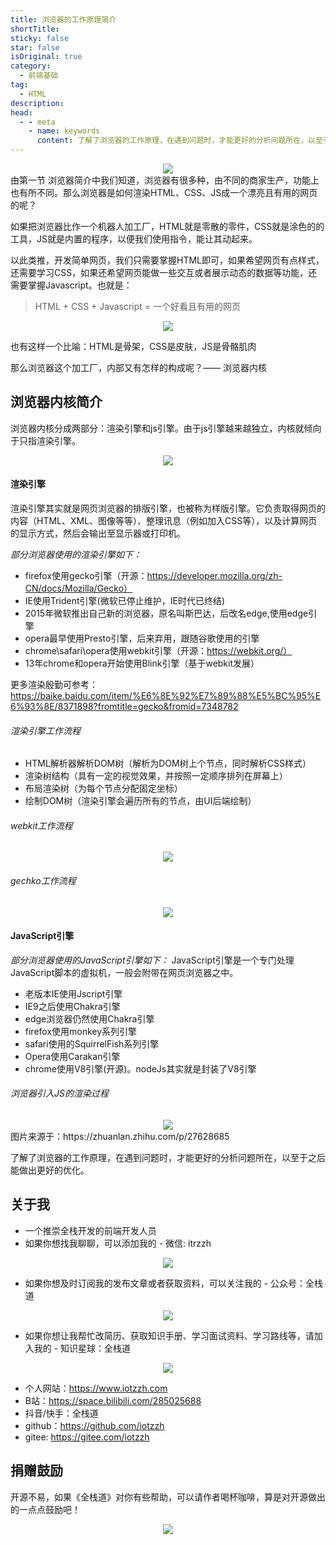 ```yaml
---
title: 浏览器的工作原理简介
shortTitle: 
sticky: false
star: false
isOriginal: true
category:
  - 前端基础
tag:
  - HTML
description: 
head:
  - - meta
    - name: keywords
      content: 了解了浏览器的工作原理，在遇到问题时，才能更好的分析问题所在，以至于之后能做出更好的优化。
---
```

<div style="text-align: center"><img src="./img/2浏览器内核.jpg" ></div>
由第一节 浏览器简介中我们知道，浏览器有很多种，由不同的商家生产，功能上也有所不同。那么浏览器是如何渲染HTML、CSS、JS成一个漂亮且有用的网页的呢？

如果把浏览器比作一个机器人加工厂，HTML就是零散的零件，CSS就是涂色的的工具，JS就是内置的程序，以便我们使用指令，能让其动起来。

以此类推，开发简单网页，我们只需要掌握HTML即可，如果希望网页有点样式，还需要学习CSS，如果还希望网页能做一些交互或者展示动态的数据等功能，还需要掌握Javascript。也就是：

> HTML + CSS + Javascript = 一个好看且有用的网页

<div style="text-align: center"><img src="./img/html_css_js.png" ></div>

也有这样一个比喻：HTML是骨架，CSS是皮肤，JS是骨骼肌肉

那么浏览器这个加工厂，内部又有怎样的构成呢？—— 浏览器内核
## 浏览器内核简介
浏览器内核分成两部分：渲染引擎和js引擎。由于js引擎越来越独立，内核就倾向于只指渲染引擎。
<div style="text-align: center"><img src="./img/2浏览器内核.jpg" ></div>

#### 渲染引擎
渲染引擎其实就是网页浏览器的排版引擎，也被称为样版引擎。它负责取得网页的内容（HTML、XML、图像等等）、整理讯息（例如加入CSS等），以及计算网页的显示方式，然后会输出至显示器或打印机。

*部分浏览器使用的渲染引擎如下：*
* firefox使用gecko引擎（开源：https://developer.mozilla.org/zh-CN/docs/Mozilla/Gecko）
* IE使用Trident引擎(微软已停止维护，IE时代已终结)
* 2015年微软推出自己新的浏览器，原名叫斯巴达，后改名edge,使用edge引擎
* opera最早使用Presto引擎，后来弃用，跟随谷歌使用的引擎
* chrome\safari\opera使用webkit引擎（开源：https://webkit.org/）
* 13年chrome和opera开始使用Blink引擎（基于webkit发展）

更多渲染殷勤可参考：https://baike.baidu.com/item/%E6%8E%92%E7%89%88%E5%BC%95%E6%93%8E/8371898?fromtitle=gecko&fromid=7348782

###### 渲染引擎工作流程
* HTML解析器解析DOM树（解析为DOM树上个节点，同时解析CSS样式）
* 渲染树结构（具有一定的视觉效果，并按照一定顺序排列在屏幕上）
* 布局渲染树（为每个节点分配固定坐标）
* 绘制DOM树（渲染引擎会遍历所有的节点，由UI后端绘制）
###### webkit工作流程
<div style="text-align: center"><img src="./img/2webkit.png" ></div>

###### gechko工作流程
<div style="text-align: center"><img src="./img/2gechko.jpg" ></div>


#### JavaScript引擎
*部分浏览器使用的JavaScript引擎如下：*
JavaScript引擎是一个专门处理JavaScript脚本的虚拟机，一般会附带在网页浏览器之中。
* 老版本IE使用Jscript引擎
* IE9之后使用Chakra引擎
* edge浏览器仍然使用Chakra引擎
* firefox使用monkey系列引擎
* safari使用的SquirrelFish系列引擎
* Opera使用Carakan引擎
* chrome使用V8引擎(开源)。nodeJs其实就是封装了V8引擎

###### 浏览器引入JS的渲染过程
<div style="text-align: center"><img src="./img/2网页渲染过程.png" ></div>
图片来源于：https://zhuanlan.zhihu.com/p/27628685

了解了浏览器的工作原理，在遇到问题时，才能更好的分析问题所在，以至于之后能做出更好的优化。

## 关于我
* 一个推崇全栈开发的前端开发人员
* 如果你想找我聊聊，可以添加我的 - 微信: itrzzh
<div style="text-align: center"><img src="../../images/微信号.png" style="max-height: 200px;width: auto;"></div>

* 如果你想及时订阅我的发布文章或者获取资料，可以关注我的 - 公众号：全栈道
<div style="text-align: center"><img src="../../images/公众号.jpg" style="max-height: 200px;width: auto;"></div>

* 如果你想让我帮忙改简历、获取知识手册、学习面试资料、学习路线等，请加入我的 - 知识星球：全栈道
<div style="text-align: center"><img src="../../images/星球.jpg" style="max-height: 200px;width: auto;"></div>

* 个人网站：https://www.iotzzh.com
* B站：https://space.bilibili.com/285025688
* 抖音/快手：全栈道
* github：https://github.com/iotzzh
* gitee: https://gitee.com/iotzzh

## 捐赠鼓励
开源不易，如果《全栈道》对你有些帮助，可以请作者喝杯咖啡，算是对开源做出的一点点鼓励吧！
<div style="text-align: center"><img src="../../images/打赏.jpg" style="max-height: 200px;width: auto;"></div>